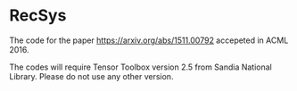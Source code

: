 # RecSys
The code for the paper https://arxiv.org/abs/1511.00792 accepeted in ACML 2016.

The codes will require Tensor Toolbox version 2.5 from Sandia National Library. Please do not use any other version. 

